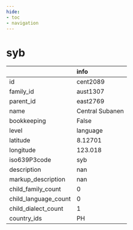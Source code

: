 ```yaml
---
hide:
- toc
- navigation
---
```

# syb
|                      | info            |
|:---------------------|:----------------|
| id                   | cent2089        |
| family_id            | aust1307        |
| parent_id            | east2769        |
| name                 | Central Subanen |
| bookkeeping          | False           |
| level                | language        |
| latitude             | 8.12701         |
| longitude            | 123.018         |
| iso639P3code         | syb             |
| description          | nan             |
| markup_description   | nan             |
| child_family_count   | 0               |
| child_language_count | 0               |
| child_dialect_count  | 1               |
| country_ids          | PH              |
